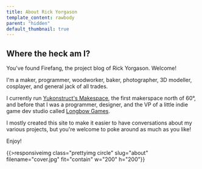 ```yaml
---
title: About Rick Yorgason
template_content: rawbody
parent: "hidden"
default_thumbnail: true
---
```

<div id='aboutcontent'>
    <div id='articlecontainer'>
        <article>
            <div id='about'>
                <div id='storycontainer'>
                    <div id='boringwords'>
                        <h1>Where the heck am I?</h1>
                        <p>
                            You've found Firefang, the project blog of Rick 
                            Yorgason. Welcome!
                        </p>
                        <p>
                            I'm a maker, programmer, woodworker, baker, 
                            photographer, 3D modeller, cosplayer, and general 
                            jack of all trades.
                        </p>
                        <p>
                            I currently run 
                            <a href="https://yukonstruct.com">Yukonstruct's 
                            Makespace</a>, the first makerspace north of 60°, 
                            and before that I was a programmer, designer, and
                            the VP of a little indie game dev studio called
                            <a href="https://longbowgames.com">Longbow Games</a>.
                        </p>
                        <p>
                            I mostly created this site to make it easier to have
                            conversations about my various projects, but you're
                            welcome to poke around as much as you like!
                        </p>
                        <p>Enjoy!</p>
                    </div>
                </div>
            </div>
            <div id='prettypictures'>
                <div>
                    {{>responsiveimg class="prettyimg circle" slug="about" filename="cover.jpg" fit="contain" w="200" h="200"}}
                </div>
            </div>
        </article>
    </div>
</div>
